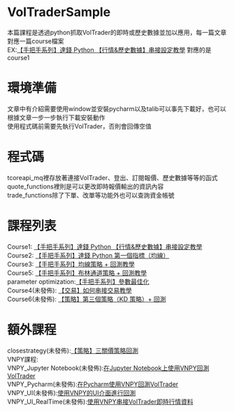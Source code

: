 # VolTraderSample
本篇課程是透過python抓取VolTrader的即時或歷史數據並加以應用，每一篇文章對應一篇course檔案\
EX:[【手把手系列】達錢 Python 【行情&歷史數據】串接設定教學](https://www.touchance.com.tw/vt_post?idno=200) 對應的是course1
# 環境準備
文章中有介紹需要使用window並安裝pycharm以及talib可以事先下載好，也可以根據文章一步一步執行下載安裝動作\
使用程式碼前需要先執行VolTrader，否則會回傳空值
# 程式碼
tcoreapi_mq裡存放著連接VolTrader、登出、訂閱報價、歷史數據等等的函式\
quote_functions裡則是可以更改即時報價輸出的資訊內容\
trade_functions除了下單、改單等功能外也可以查詢資金帳號
# 課程列表
Course1: [【手把手系列】達錢 Python 【行情&歷史數據】串接設定教學](https://www.touchance.com.tw/vt_post?idno=200)\
Course2: [【手把手系列】達錢 Python 第一個指標（均線）](https://www.touchance.com.tw/vt_post?idno=201)\
Course3: [【手把手系列】均線策略 + 回測教學](https://www.touchance.com.tw/vt_post?idno=202)\
Course5: [【手把手系列】布林通道策略 + 回測教學](https://www.touchance.com.tw/vt_post?idno=205)\
parameter optimization:[【手把手系列】參數最佳化](https://www.touchance.com.tw/vt_post?idno=207)\
Course4(未發佈): [【交易】如何串接交易教學](https://www.touchance.com.tw/vt_post?idno=203)\
Course6(未發佈): [【策略】第三個策略（KD 策略）+ 回測](https://www.touchance.com.tw/vt_post?idno=204)
# 額外課程
closestrategy(未發佈):[【策略】三關價策略回測](https://www.touchance.com.tw/vt_post?idno=206)\
VNPY課程:\
VNPY_Jupyter Notebook(未發佈):[在Jupyter Notebook上使用VNPY回測VolTrader](https://www.touchance.com.tw/vt_post?idno=208)\
VNPY_Pycharm(未發佈):[在Pycharm使用VNPY回測VolTrader](https://www.touchance.com.tw/vt_post?idno=209)\
VNPY_UI(未發佈):[使用VNPY的UI介面進行回測](https://www.touchance.com.tw/vt_post?idno=210)\
VNPY_UI_RealTime(未發佈):[使用VNPY串接VolTrader即時行情資料](https://www.touchance.com.tw/vt_post?idno=211)
